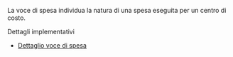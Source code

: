 La voce di spesa individua la natura di una spesa eseguita per un centro di costo.

Dettagli implementativi
- [Dettaglio voce di spesa](Sorgenti/DOC/OG/OG/VS_D)
